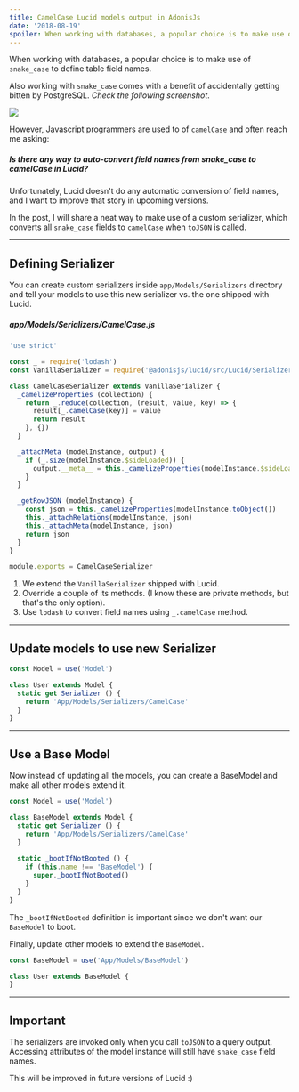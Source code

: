 ```yaml
---
title: CamelCase Lucid models output in AdonisJs
date: '2018-08-19'
spoiler: When working with databases, a popular choice is to make use of <code>snake_case</code> to define table field names.
---
```


When working with databases, a popular choice is to make use of `snake_case` to define table field names.

Also working with `snake_case` comes with a benefit of accidentally getting bitten by PostgreSQL. *Check the following screenshot*.

[![](https://res.cloudinary.com/adonisjs/image/upload/v1534693931/Screen_Shot_2018-08-19_at_5.32.41_PM_ncdiyg.png)](https://www.postgresql.org/docs/current/static/sql-syntax-lexical.html#SQL-SYNTAX-IDENTIFIERS)

However, Javascript programmers are used to of `camelCase` and often reach me asking:

##### Is there any way to auto-convert field names from snake_case to camelCase in Lucid?
Unfortunately, Lucid doesn't do any automatic conversion of field names, and I want to improve that story in upcoming versions.

In the post, I will share a neat way to make use of a custom serializer, which converts all `snake_case` fields to `camelCase` when `toJSON` is called.

---

## Defining Serializer

You can create custom serializers inside `app/Models/Serializers` directory and tell your models to use this new serializer vs. the one shipped with Lucid.

##### app/Models/Serializers/CamelCase.js
```javascript
'use strict'

const _ = require('lodash')
const VanillaSerializer = require('@adonisjs/lucid/src/Lucid/Serializers/Vanilla')

class CamelCaseSerializer extends VanillaSerializer {
  _camelizeProperties (collection) {
    return _.reduce(collection, (result, value, key) => {
      result[_.camelCase(key)] = value
      return result
    }, {})
  }

  _attachMeta (modelInstance, output) {
    if (_.size(modelInstance.$sideLoaded)) {
      output.__meta__ = this._camelizeProperties(modelInstance.$sideLoaded)
    }
  }

  _getRowJSON (modelInstance) {
    const json = this._camelizeProperties(modelInstance.toObject())
    this._attachRelations(modelInstance, json)
    this._attachMeta(modelInstance, json)
    return json
  }
}

module.exports = CamelCaseSerializer
```

1. We extend the `VanillaSerializer` shipped with Lucid.
2. Override a couple of its methods. (I know these are private methods, but that's the only option).
3. Use `lodash` to convert field names using `_.camelCase` method.

---

## Update models to use new Serializer

```javascript
const Model = use('Model')

class User extends Model {
  static get Serializer () {
    return 'App/Models/Serializers/CamelCase'
  }
}
```

---

## Use a Base Model

Now instead of updating all the models, you can create a BaseModel and make all other models extend it.

```javascript
const Model = use('Model')

class BaseModel extends Model {
  static get Serializer () {
    return 'App/Models/Serializers/CamelCase'
  }
  
  static _bootIfNotBooted () {
    if (this.name !== 'BaseModel') {
      super._bootIfNotBooted()
    }
  }
}
```

The `_bootIfNotBooted` definition is important since we don't want our `BaseModel` to boot.

Finally, update other models to extend the `BaseModel`.

```javascript
const BaseModel = use('App/Models/BaseModel')

class User extends BaseModel {
}
```

---

## Important

The serializers are invoked only when you call `toJSON` to a query output. Accessing attributes of the model instance will still have `snake_case` field names.

This will be improved in future versions of Lucid :)